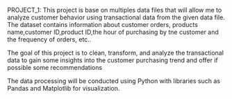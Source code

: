 PROJECT_1: This project is base on multiples data files that will allow me to analyze customer behavior using transactional data from the given data file. The dataset contains information about customer orders,
products name,customer ID,product ID,the hour of purchasing by tne customer and the frequency of orders, etc..

The goal of this project is to clean, transform, and analyze the transactional data to gain some insights into the customer purchasing trend and offer if possible some recommendations

The data processing will be conducted using Python with libraries such as Pandas and Matplotlib for visualization.
